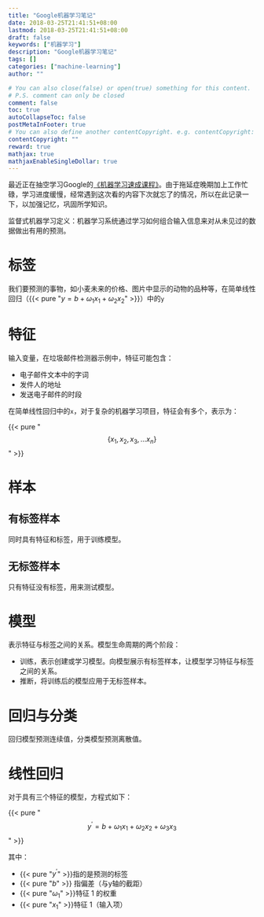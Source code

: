 ```yaml
---
title: "Google机器学习笔记"
date: 2018-03-25T21:41:51+08:00
lastmod: 2018-03-25T21:41:51+08:00
draft: false
keywords: ["机器学习"]
description: "Google机器学习笔记"
tags: []
categories: ["machine-learning"]
author: ""

# You can also close(false) or open(true) something for this content.
# P.S. comment can only be closed
comment: false
toc: true
autoCollapseToc: false
postMetaInFooter: true
# You can also define another contentCopyright. e.g. contentCopyright: "This is another copyright."
contentCopyright: ""
reward: true
mathjax: true
mathjaxEnableSingleDollar: true
---
```


最近正在抽空学习Google的[《机器学习速成课程》](https://developers.google.com/machine-learning/crash-course)。由于拖延症晚期加上工作忙碌，学习进度缓慢，经常遇到这次看的内容下次就忘了的情况，所以在此记录一下，以加强记忆，巩固所学知识。
<!--more-->

监督式机器学习定义：机器学习系统通过学习如何组合输入信息来对从未见过的数据做出有用的预测。

# 标签

我们要预测的事物，如小麦未来的价格、图片中显示的动物的品种等，在简单线性回归（{{< pure "$y=b+{ \omega  }_{ 1 }{ x }_{ 1 }+{ \omega  }_{ 2 }{ x }_{ 2 }$" >}}）中的`y`

# 特征

输入变量，在垃圾邮件检测器示例中，特征可能包含：

- 电子邮件文本中的字词
- 发件人的地址
- 发送电子邮件的时段

在简单线性回归中的`x`，对于复杂的机器学习项目，特征会有多个，表示为：

{{< pure "$$\left\{ { x }_{ 1 },{ x }_{ 2 },{ x }_{ 3 },...{ x }_{ n } \right\}$$" >}}

# 样本

## 有标签样本

同时具有特征和标签，用于训练模型。

## 无标签样本

只有特征没有标签，用来测试模型。

# 模型

表示特征与标签之间的关系。模型生命周期的两个阶段：

- 训练，表示创建或学习模型。向模型展示有标签样本，让模型学习特征与标签之间的关系。
- 推断，将训练后的模型应用于无标签样本。

# 回归与分类

回归模型预测连续值，分类模型预测离散值。

# 线性回归

对于具有三个特征的模型，方程式如下：

{{< pure "$${ y }^{ \prime  }=b+{ \omega  }_{ 1 }{ x }_{ 1 }+{ \omega  }_{ 2 }{ x }_{ 2 }+{ \omega  }_{ 3 }{ x }_{ 3 }$$" >}}

其中：

- {{< pure "${ y }^{ \prime  }$" >}}指的是预测的标签
- {{< pure "$b$" >}} 指偏差（与y轴的截距）
- {{< pure "${ \omega  }_{ 1 }$" >}}特征 1 的权重
- {{< pure "${ x }_{ 1 }$" >}}特征 1（输入项）